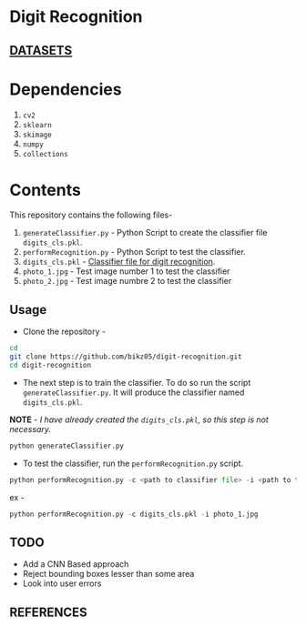 # Digit Recognition
## [DATASETS](https://www.openml.org/d/554)

# Dependencies
1. `cv2`
2. `sklearn`
3. `skimage`
4. `numpy`
5. `collections`

# Contents
This repository contains the following files-

1. `generateClassifier.py` - Python Script to create the classifier file `digits_cls.pkl`.
2. `performRecognition.py` - Python Script to test the classifier.
3. `digits_cls.pkl` - [Classifier file for digit recognition](https://www.researchgate.net/figure/The-learning-process-of-a-classifier-The-classifier-learns-from-the-training-data-The_fig1_333505093).
4. `photo_1.jpg` - Test image number 1 to test the classifier
5. `photo_2.jpg` - Test image numbre 2 to test the classifier

## Usage 

* Clone the repository - 
```bash
cd 
git clone https://github.com/bikz05/digit-recognition.git
cd digit-recognition
```
* The next step is to train the classifier. To do so run the script `generateClassifier.py`. It will produce the classifier named `digits_cls.pkl`. 

**NOTE** - *I have already created the `digits_cls.pkl`, so this step is not necessary.*
```python
python generateClassifier.py
```
* To test the classifier, run the `performRecognition.py` script.
```python
python performRecognition.py -c <path to classifier file> -i <path to test image>
```
ex -
```python
python performRecognition.py -c digits_cls.pkl -i photo_1.jpg
```

## TODO

* Add a CNN Based approach
* Reject bounding boxes lesser than some area
* Look into user errors

## REFERENCES
